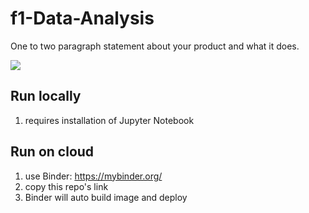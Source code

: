 # f1-Data-Analysis

One to two paragraph statement about your product and what it does.

![](header.png)

## Run locally
1. requires installation of Jupyter Notebook

## Run on cloud
1. use Binder: https://mybinder.org/
2. copy this repo's link
3. Binder will auto build image and deploy


